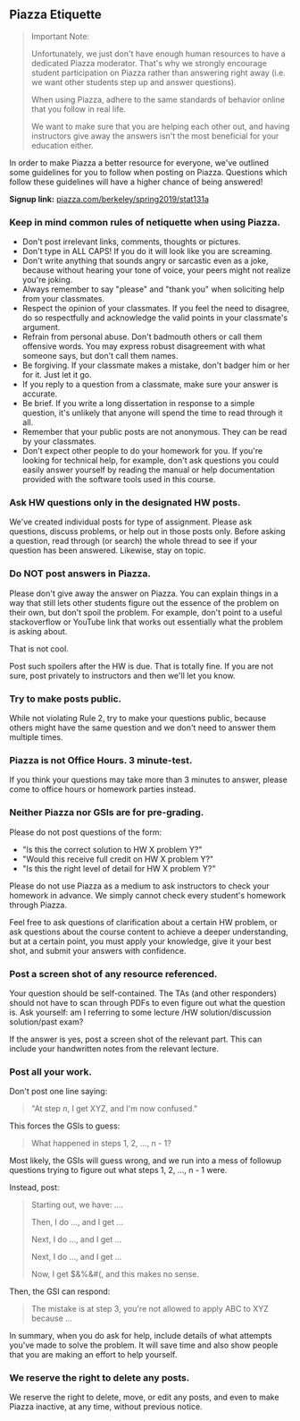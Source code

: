 ## Piazza Etiquette


> Important Note:
>
> Unfortunately, we just don't have enough human
> resources to have a dedicated Piazza moderator.
> That's why we strongly encourage student participation on Piazza 
> rather than answering right away 
> (i.e. we want other students step up and answer questions).
>
> When using Piazza, adhere to the same standards of behavior online 
> that you follow in real life.
>
> We want to make sure that you are helping each other out, and having 
> instructors give away the answers isn't the most beneficial for your 
> education either.


In order to make Piazza a better resource for everyone, we've outlined 
some guidelines for you to follow when posting on Piazza. Questions 
which follow these guidelines will have a higher chance of being answered!

__Signup link:__ [piazza.com/berkeley/spring2019/stat131a](piazza.com/berkeley/spring2019/stat131a)



### Keep in mind common rules of netiquette when using Piazza.

- Don't post irrelevant links, comments, thoughts or pictures.
- Don't type in ALL CAPS! If you do it will look like you are screaming.
- Don't write anything that sounds angry or sarcastic even as a joke, because without hearing your tone of voice, your peers might not realize you're joking.
- Always remember to say "please" and "thank you" when soliciting help from your classmates.
- Respect the opinion of your classmates. If you feel the need to disagree, do so respectfully and acknowledge the valid points in your classmate's argument.
- Refrain from personal abuse. Don't badmouth others or call them offensive words. You may express robust disagreement with what someone says, but don't call them names.
- Be forgiving. If your classmate makes a mistake, don't badger him or her for it. Just let it go.
- If you reply to a question from a classmate, make sure your answer is accurate.
- Be brief. If you write a long dissertation in response to a simple question, it's unlikely that anyone will spend the time to read through it all.
- Remember that your public posts are not anonymous. They can be read by your classmates.
- Don't expect other people to do your homework for you. If you're looking for technical help, for example, don't ask questions you could easily answer yourself by reading the manual or help documentation provided with the software tools used in this course. 



### Ask HW questions only in the designated HW posts.

We've created individual posts for type of assignment. 
Please ask questions, discuss problems, or help out in those posts only. 
Before asking a question, read through (or search) the whole thread to see 
if your question has been answered. Likewise, stay on topic. 



### Do NOT post answers in Piazza. 

Please don't give away the answer on Piazza. 
You can explain things in a way that still lets other students figure out 
the essence of the problem on their own, but don't spoil the problem. 
For example, don't point to a useful stackoverflow or YouTube link that 
works out essentially what the problem is asking about.

That is not cool.

Post such spoilers after the HW is due. That is totally fine. 
If you are not sure, post privately to instructors and then we'll let you know.



### Try to make posts public.

While not violating Rule 2, try to make your questions public, because 
others might have the same question and we don't need to answer them 
multiple times.



### Piazza is not Office Hours. 3 minute-test.

If you think your questions may take more than 3 minutes to answer, 
please come to office hours or homework parties instead.



### Neither Piazza nor GSIs are for pre-grading.

Please do not post questions of the form:

- "Is this the correct solution to HW X problem Y?"
- "Would this receive full credit on HW X problem Y?"
- "Is this the right level of detail for HW X problem Y?"

Please do not use Piazza as a medium to ask instructors to check your 
homework in advance. We simply cannot check every student's homework 
through Piazza.

Feel free to ask questions of clarification about a certain HW problem, 
or ask questions about the course content to achieve a deeper understanding, 
but at a certain point, you must apply your knowledge, give it your best shot, 
and submit your answers with confidence.



### Post a screen shot of any resource referenced.

Your question should be self-contained. The TAs (and other responders) 
should not have to scan through PDFs to even figure out what the question is. 
Ask yourself: am I referring to some lecture /HW solution/discussion solution/past exam?

If the answer is yes, post a screen shot of the relevant part. 
This can include your handwritten notes from the relevant lecture.



### Post all your work.

Don't post one line saying:

> "At step _n_, I get XYZ, and I'm now confused."

This forces the GSIs to guess:

> What happened in steps 1, 2, ..., n - 1?

Most likely, the GSIs will guess wrong, and we run into a mess of followup 
questions trying to figure out what steps 1, 2, ..., n - 1 were.

Instead, post:

> Starting out, we have: ....
>
> Then, I do ..., and I get ...
> 
> Next, I do ..., and I get ...
>
> Next, I do ..., and I get ...
>
> Now, I get $&%&#(, and this makes no sense.

Then, the GSI can respond:

> The mistake is at step 3, you're not allowed to apply ABC to XYZ because ...

In summary, when you do ask for help, include details of what attempts you've made to solve the problem. It will save time and also show people that you are making an effort to help yourself.



### We reserve the right to delete any posts.

We reserve the right to delete, move, or edit any posts, and even to make Piazza inactive, at any time, without previous notice.
